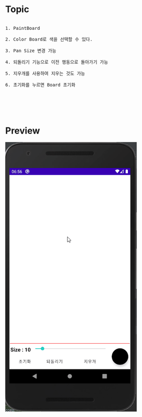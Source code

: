 # Topic

<pre>

1. PaintBoard

2. Color Board로 색을 선택할 수 있다.

3. Pan Size 변경 가능

4. 되돌리기 기능으로 이전 행동으로 돌아가기 가능

5. 지우개를 사용하여 지우는 것도 가능

6. 초기화를 누르면 Board 초기화


</pre>

<br><br>

# Preview

![preview](preview.gif)
